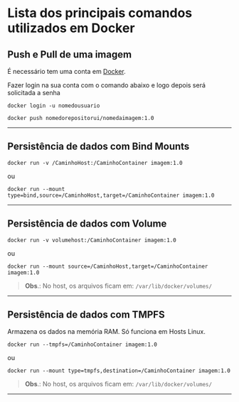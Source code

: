 # Lista dos principais comandos utilizados em Docker


## Push e Pull de uma imagem 

É necessário tem uma conta em [Docker](https://hub.docker.com/signup).

Fazer login na sua conta com o comando abaixo e logo depois será solicitada a senha   

```docker login -u nomedousuario```  

```docker push nomedorepositorui/nomedaimagem:1.0```    

---  

## Persistência de dados com Bind Mounts

```docker run -v /CaminhoHost:/CaminhoContainer imagem:1.0```   

ou    

```docker run --mount type=bind,source=/CaminhoHost,target=/CaminhoContainer imagem:1.0```    

---   

## Persistência de dados com Volume

```docker run -v volumehost:/CaminhoContainer imagem:1.0```   

ou    

```docker run --mount source=/CaminhoHost,target=/CaminhoContainer imagem:1.0```    

> **Obs**.: No host, os arquivos ficam em: `/var/lib/docker/volumes/`   

---   

## Persistência de dados com TMPFS

Armazena os dados na memória RAM. Só funciona em Hosts Linux.

```docker run --tmpfs=/CaminhoContainer imagem:1.0```   

ou    

```docker run --mount type=tmpfs,destination=/CaminhoContainer imagem:1.0```    

> **Obs**.: No host, os arquivos ficam em: `/var/lib/docker/volumes/`   

--- 
